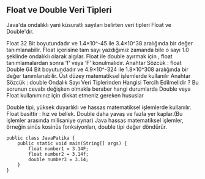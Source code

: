 Float ve Double Veri Tipleri
-
Java'da ondalıklı yani küsuratlı sayıları belirten veri tipleri Float ve Double'dır.

Float
32 Bit boyutundadır ve 1.4×10^-45 ile 3.4×10^38 aralığında bir değer tanımlanabilir.
Float içerisine tam sayı yazdığımız zamanda bile o sayı 1.0 şeklinde ondalıklı olarak algılar.
Float ile double ayırmak için , float tanımlamalardan sonra ‘f’ veya ‘F’ konulmalıdır.
Anahtar Sözcük : float
Double
64 Bit boyutundadır ve 4.9×10^-324 ile 1.8×10^308 aralığında bir değer tanımlanabilir.
Üst düzey matematiksel işlemlerde kullanılır
Anahtar Sözcük : double
Ondalık Sayı Veri Tiplerinden Hangisi Tercih Edilmelidir ?
Bu sorunun cevabı değişken olmakla beraber hangi durumlarda Double veya Float kullanımınız için dikkat etmeniz gereken hususlar

Double tipi, yüksek duyarlıklı ve hassas matematiksel işlemlerde kullanılır.
Float basittir : hız ve bellek.
Double daha yavaş ve fazla yer kaplar.(Bu işlemler arasında milisaniye oynar)
Java hassas matematiksel işlemler, örneğin sinüs kosinüs fonksiyonları, double tipi değer döndürür.

    public class JavaPatika {
        public static void main(String[] args) {
            float number1 = 3.14F;
            float number2 = 3.14f;
            double number3 = 3.14;
        }
    }